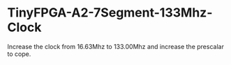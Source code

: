 # TinyFPGA-A2-7Segment-133Mhz-Clock

Increase the clock from 16.63Mhz to 133.00Mhz and increase the prescalar to cope.
